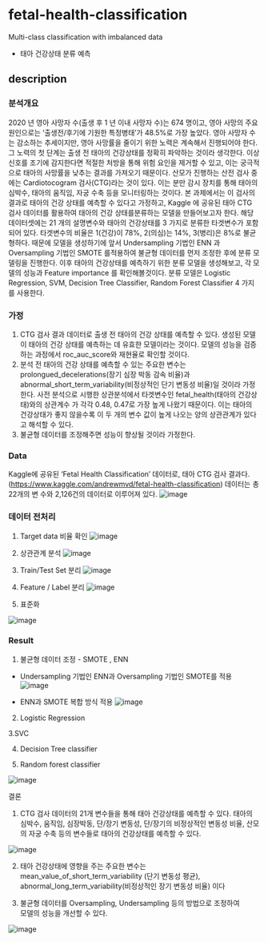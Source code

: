 # fetal-health-classification
Multi-class classification with imbalanced data
- 태아 건강상태 분류 예측

## description

### 분석개요
2020 년 영아 사망자 수(출생 후 1 년 이내 사망자 수)는 674 명이고,  영아 사망의 주요 원인으로는 ‘출생전/후기에 기원한 특정병태’가 48.5%로 가장 높았다. 영아
사망자 수는 감소하는 추세이지만, 영아 사망률을 줄이기 위한 노력은 계속해서 진행되어야 한다.  그 노력의 첫 단계는 출생 전 태아의 건강상태를 정확히 파악하는 것이라 생각한다. 이상신호를
조기에 감지한다면 적절한 처방을 통해 위험 요인을 제거할 수 있고, 이는 궁극적으로 태아의 사망률을 낮추는 결과를 가져오기 때문이다. 산모가 진행하는 산전 검사 중에는 Cardiotocogram 
검사(CTG)라는 것이 있다. 이는 분만 감시 장치를 통해 태아의 심박수, 태아의 움직임, 자궁 수축 등을 모니터링하는 것이다. 본 과제에서는 이 검사의 결과로 태아의 건강 상태를 예측할 수
있다고 가정하고, Kaggle 에 공유된 태아 CTG 검사 데이터를 활용하여 태아의 건강 상태를분류하는 모델을 만들어보고자 한다. 
해당 데이터셋에는 21 개의 설명변수와 태아의 건강상태를 3 가지로 분류한 타겟변수가 포함되어 있다. 타겟변수의 비율은 1(건강)이 78%, 2(의심)는 14%, 3(병리)은 8%로 불균형하다. 
때문에 모델을 생성하기에 앞서 Undersampling 기법인 ENN 과 Oversampling 기법인 SMOTE 를적용하여 불균형 데이터를 먼저 조정한 후에 분류 모델링을 진행한다. 이후 태아의 건강상태를
예측하기 위한 분류 모델을 생성해보고, 각 모델의 성능과 Feature importance 를 확인해볼것이다. 분류 모델은 Logistic Regression, SVM, Decision Tree Classifier, Random Forest Classifier
4 가지를 사용한다.

### 가정

1. CTG 검사 결과 데이터로 출생 전 태아의 건강 상태를 예측할 수 있다. 생성된 모델이 태아의 건강 상태를 예측하는 데 유효한 모델이라는 것이다. 
  모델의 성능을 검증하는 과정에서 roc_auc_score와 재현율로 확인할 것이다. 
2. 분석 전 태아의 건강 상태를 예측할 수 있는 주요한 변수는 prolongued_decelerations(장기 심장 박동 감속 비율)과 abnormal_short_term_variability(비정상적인 단기 변동성 비율)일 것이라 가정 한다. 
  사전 분석으로 시행한 상관분석에서 타겟변수인 fetal_health(태아의 건강상태)와의 상관계수 가 각각 0.48, 0.47로 가장 높게 나왔기 때문이다. 이는 태아의 건강상태가 좋지 않을수록 이 두
개의 변수 값이 높게 나오는 양의 상관관계가 있다고 해석할 수 있다. 
3. 불균형 데이터를 조정해주면 성능이 향상될 것이라 가정한다.

### Data
Kaggle에 공유된 ‘Fetal Health Classification’ 데이터로, 태아 CTG 검사 결과다. (https://www.kaggle.com/andrewmvd/fetal-health-classification) 데이터는 총 22개의 변
수와 2,126건의 데이터로 이루어져 있다. 
![image](https://user-images.githubusercontent.com/79688191/145770738-fd76e345-2cb2-4887-a039-9f0fffc59d16.png)

### 데이터 전처리
1. Target data 비율 확인
![image](https://user-images.githubusercontent.com/79688191/145770843-e411ecd3-5ac9-4a4a-8d21-a7b6b0daa262.png)

2. 상관관계 분석
![image](https://user-images.githubusercontent.com/79688191/145770867-a580f9d1-092e-4385-8f46-50ba0e147e99.png)



3. Train/Test Set 분리 
![image](https://user-images.githubusercontent.com/79688191/145771111-30689a94-9851-4f88-8f05-bfd802105545.png)


4. Feature / Label 분리
![image](https://user-images.githubusercontent.com/79688191/145771138-d6d78e37-2e06-4672-849c-3959e35ad662.png)

5. 표준화

![image](https://user-images.githubusercontent.com/79688191/145770936-c8e62f24-966d-4914-9e1a-7674508df32e.png)

### Result
1. 불균형 데이터 조정 - SMOTE , ENN 
- Undersampling 기법인 ENN과 Oversampling 기법인 SMOTE를 적용 
![image](https://user-images.githubusercontent.com/79688191/145771161-416ac740-90c3-4397-bff3-335797c14734.png)

- ENN과 SMOTE 복합 방식 적용
![image](https://user-images.githubusercontent.com/79688191/145771172-63ef11cb-8f07-4bac-9f46-8fc1122785a5.png)


2. Logistic Regression

 3.SVC


4. Decision Tree classifier


5. Random forest classifier

![image](https://user-images.githubusercontent.com/79688191/145771585-436d77a9-4798-4e1a-a133-c031294e6ea5.png)


결론
1. CTG 검사 데이터의 21개 변수들을 통해 태아 건강상태를 예측할 수 있다.
태아의 심박수, 움직임, 심장박동, 단/장기 변동성, 단/장기의 비정상적인 변동성 비율, 산모의 자궁 수축 등의 변수들로 태아의 건강상태를 예측할 수 있다. 


![image](https://user-images.githubusercontent.com/79688191/145771326-884c2589-20bc-4c0f-b03c-b0ebce1323e1.png)


2. 태아 건강상태에 영향을 주는 주요한 변수는 mean_value_of_short_term_variability (단기 변동성 평균), abnormal_long_term_variability(비정상적인 장기 변동성 비율) 이다


3. 불균형 데이터를 Oversampling, Undersampling 등의 방법으로 조정하여          
     모델의 성능을 개선할 수 있다. 


![image](https://user-images.githubusercontent.com/79688191/145771346-c0809cd3-619b-474b-b375-ccafa1707bd0.png)











